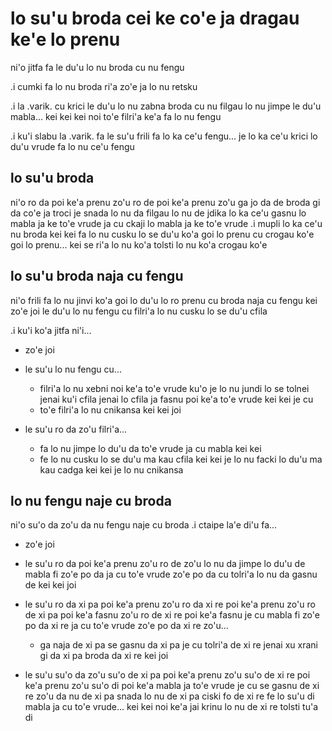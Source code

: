 # lo su'u broda cei ke co'e ja dragau ke'e lo prenu
ni'o jitfa fa le du'u lo nu broda cu nu fengu

.i cumki fa lo nu broda ri'a zo'e ja lo nu retsku

.i la .varik. cu krici le du'u lo nu zabna broda cu nu filgau lo nu jimpe le du'u mabla... kei kei kei noi to'e filri'a ke'a fa lo nu fengu

.i ku'i slabu la .varik. fa le su'u frili fa lo ka ce'u fengu... je lo ka ce'u krici lo du'u vrude fa lo nu ce'u fengu

## lo su'u broda
ni'o ro da poi ke'a prenu zo'u ro de poi ke'a prenu zo'u ga jo da de broda gi da co'e ja troci je snada lo nu da filgau lo nu de jdika lo ka ce'u gasnu lo mabla ja ke to'e vrude ja cu ckaji lo mabla ja ke to'e vrude  .i mupli lo ka ce'u nu broda kei kei fa lo nu cusku lo se du'u ko'a goi lo prenu cu crogau ko'e goi lo prenu... kei se ri'a lo nu ko'a tolsti lo nu ko'a crogau ko'e

## lo su'u broda naja cu fengu
ni'o frili fa lo nu jinvi ko'a goi lo du'u lo ro prenu cu broda naja cu fengu kei zo'e joi le du'u lo nu fengu cu filri'a lo nu cusku lo se du'u cfila

.i ku'i ko'a jitfa ni'i...

* zo'e joi
* le su'u lo nu fengu cu...

  * filri'a lo nu xebni noi ke'a to'e vrude ku'o je lo nu jundi lo se tolnei jenai ku'i cfila jenai lo cfila ja fasnu poi ke'a to'e vrude kei kei je cu
  * to'e filri'a lo nu cnikansa kei kei joi

* le su'u ro da zo'u filri'a...

  * fa lo nu jimpe lo du'u da to'e vrude ja cu mabla kei kei
  * fe lo nu cusku lo se du'u ma kau cfila kei kei je lo nu facki lo du'u ma kau cadga kei kei je lo nu cnikansa

## lo nu fengu naje cu broda
ni'o su'o da zo'u da nu fengu naje cu broda  .i ctaipe la'e di'u fa...

* zo'e joi 
* le su'u ro da poi ke'a prenu zo'u ro de zo'u lo nu da jimpe lo du'u de mabla fi zo'e po da ja cu to'e vrude zo'e po da cu tolri'a lo nu da gasnu de kei kei joi
* le su'u ro da xi pa poi ke'a prenu zo'u ro da xi re poi ke'a prenu zo'u ro de xi pa poi ke'a fasnu zo'u ro de xi re poi ke'a fasnu je cu mabla fi zo'e po da xi re ja cu to'e vrude zo'e po da xi re zo'u...

  * ga naja de xi pa se gasnu da xi pa je cu tolri'a de xi re jenai xu xrani gi da xi pa broda da xi re kei joi

* le su'u su'o da zo'u su'o de xi pa poi ke'a prenu zo'u su'o de xi re poi ke'a prenu zo'u su'o di poi ke'a mabla ja to'e vrude je cu se gasnu de xi re zo'u da nu de xi pa snada lo nu de xi pa ciski fo de xi re fe lo su'u di mabla ja cu to'e vrude... kei kei noi ke'a jai krinu lo nu de xi re tolsti tu'a di
